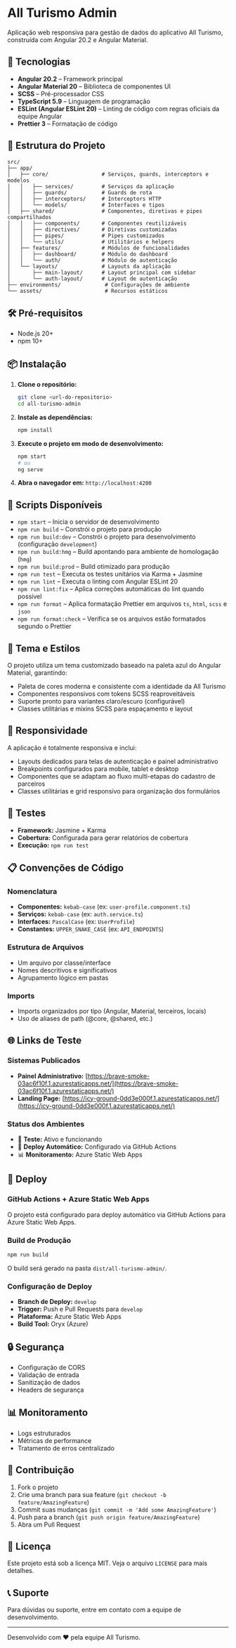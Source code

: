 # All Turismo Admin

Aplicação web responsiva para gestão de dados do aplicativo All Turismo, construída com Angular 20.2 e Angular Material.

## 🚀 Tecnologias

- **Angular 20.2** – Framework principal
- **Angular Material 20** – Biblioteca de componentes UI
- **SCSS** – Pré-processador CSS
- **TypeScript 5.9** – Linguagem de programação
- **ESLint (Angular ESLint 20)** – Linting de código com regras oficiais da equipe Angular
- **Prettier 3** – Formatação de código

## 📁 Estrutura do Projeto

```
src/
├── app/
│   ├── core/                 # Serviços, guards, interceptors e modelos
│   │   ├── services/         # Serviços da aplicação
│   │   ├── guards/           # Guards de rota
│   │   ├── interceptors/     # Interceptors HTTP
│   │   └── models/           # Interfaces e tipos
│   ├── shared/               # Componentes, diretivas e pipes compartilhados
│   │   ├── components/       # Componentes reutilizáveis
│   │   ├── directives/       # Diretivas customizadas
│   │   ├── pipes/            # Pipes customizados
│   │   └── utils/            # Utilitários e helpers
│   ├── features/             # Módulos de funcionalidades
│   │   ├── dashboard/        # Módulo do dashboard
│   │   └── auth/             # Módulo de autenticação
│   └── layouts/              # Layouts da aplicação
│       ├── main-layout/      # Layout principal com sidebar
│       └── auth-layout/      # Layout de autenticação
├── environments/              # Configurações de ambiente
└── assets/                    # Recursos estáticos
```

## 🛠️ Pré-requisitos

- Node.js 20+
- npm 10+

## 📦 Instalação

1. **Clone o repositório:**

   ```bash
   git clone <url-do-repositorio>
   cd all-turismo-admin
   ```

2. **Instale as dependências:**

   ```bash
   npm install
   ```

3. **Execute o projeto em modo de desenvolvimento:**

   ```bash
   npm start
   # ou
   ng serve
   ```

4. **Abra o navegador em:** `http://localhost:4200`

## 🔧 Scripts Disponíveis

- `npm start` – Inicia o servidor de desenvolvimento
- `npm run build` – Constrói o projeto para produção
- `npm run build:dev` – Constrói o projeto para desenvolvimento (configuração `development`)
- `npm run build:hmg` – Build apontando para ambiente de homologação (`hmg`)
- `npm run build:prod` – Build otimizado para produção
- `npm run test` – Executa os testes unitários via Karma + Jasmine
- `npm run lint` – Executa o linting com Angular ESLint 20
- `npm run lint:fix` – Aplica correções automáticas do lint quando possível
- `npm run format` – Aplica formatação Prettier em arquivos `ts`, `html`, `scss` e `json`
- `npm run format:check` – Verifica se os arquivos estão formatados segundo o Prettier

## 🎨 Tema e Estilos

O projeto utiliza um tema customizado baseado na paleta azul do Angular Material, garantindo:

- Paleta de cores moderna e consistente com a identidade da All Turismo
- Componentes responsivos com tokens SCSS reaproveitáveis
- Suporte pronto para variantes claro/escuro (configurável)
- Classes utilitárias e mixins SCSS para espaçamento e layout

## 📱 Responsividade

A aplicação é totalmente responsiva e inclui:

- Layouts dedicados para telas de autenticação e painel administrativo
- Breakpoints configurados para mobile, tablet e desktop
- Componentes que se adaptam ao fluxo multi-etapas do cadastro de parceiros
- Classes utilitárias e grid responsivo para organização dos formulários

## 🧪 Testes

- **Framework:** Jasmine + Karma
- **Cobertura:** Configurada para gerar relatórios de cobertura
- **Execução:** `npm run test`

## 📋 Convenções de Código

### Nomenclatura

- **Componentes:** `kebab-case` (ex: `user-profile.component.ts`)
- **Serviços:** `kebab-case` (ex: `auth.service.ts`)
- **Interfaces:** `PascalCase` (ex: `UserProfile`)
- **Constantes:** `UPPER_SNAKE_CASE` (ex: `API_ENDPOINTS`)

### Estrutura de Arquivos

- Um arquivo por classe/interface
- Nomes descritivos e significativos
- Agrupamento lógico em pastas

### Imports

- Imports organizados por tipo (Angular, Material, terceiros, locais)
- Uso de aliases de path (@core, @shared, etc.)

## 🌐 Links de Teste

### Sistemas Publicados

- **Painel Administrativo:** [https://brave-smoke-03ac6f10f.1.azurestaticapps.net/](https://brave-smoke-03ac6f10f.1.azurestaticapps.net/)
- **Landing Page:** [https://icy-ground-0dd3e000f.1.azurestaticapps.net/](https://icy-ground-0dd3e000f.1.azurestaticapps.net/)

### Status dos Ambientes

- 🧪 **Teste:** Ativo e funcionando
- 🔄 **Deploy Automático:** Configurado via GitHub Actions
- 📊 **Monitoramento:** Azure Static Web Apps

## 🚀 Deploy

### GitHub Actions + Azure Static Web Apps

O projeto está configurado para deploy automático via GitHub Actions para Azure Static Web Apps.

### Build de Produção

```bash
npm run build
```

O build será gerado na pasta `dist/all-turismo-admin/`.

### Configuração de Deploy

- **Branch de Deploy:** `develop`
- **Trigger:** Push e Pull Requests para `develop`
- **Plataforma:** Azure Static Web Apps
- **Build Tool:** Oryx (Azure)

## 🔒 Segurança

- Configuração de CORS
- Validação de entrada
- Sanitização de dados
- Headers de segurança

## 📊 Monitoramento

- Logs estruturados
- Métricas de performance
- Tratamento de erros centralizado

## 🤝 Contribuição

1. Fork o projeto
2. Crie uma branch para sua feature (`git checkout -b feature/AmazingFeature`)
3. Commit suas mudanças (`git commit -m 'Add some AmazingFeature'`)
4. Push para a branch (`git push origin feature/AmazingFeature`)
5. Abra um Pull Request

## 📄 Licença

Este projeto está sob a licença MIT. Veja o arquivo `LICENSE` para mais detalhes.

## 📞 Suporte

Para dúvidas ou suporte, entre em contato com a equipe de desenvolvimento.

---

Desenvolvido com ❤️ pela equipe All Turismo.
